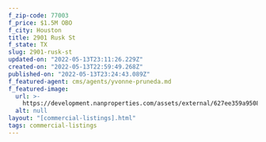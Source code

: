 ```yaml
---
f_zip-code: 77003
f_price: $1.5M OBO
f_city: Houston
title: 2901 Rusk St
f_state: TX
slug: 2901-rusk-st
updated-on: "2022-05-13T23:11:26.229Z"
created-on: "2022-05-13T22:59:49.268Z"
published-on: "2022-05-13T23:24:43.089Z"
f_featured-agent: cms/agents/yvonne-pruneda.md
f_featured-image:
  url: >-
    https://development.nanproperties.com/assets/external/627ee359a950843e8b9b4c45_screen20shot202022-05-1320at204.01.40%20PM.png
  alt: null
layout: "[commercial-listings].html"
tags: commercial-listings
---
```

